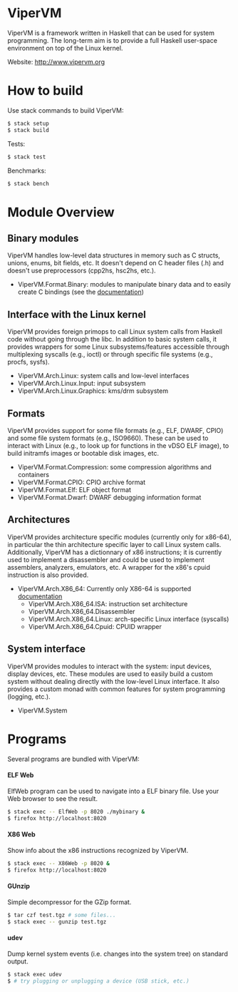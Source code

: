 # ViperVM

ViperVM is a framework written in Haskell that can be used for system programming. The long-term aim is to provide a full Haskell user-space environment on top of the Linux kernel.

Website: http://www.vipervm.org

# How to build

Use stack commands to build ViperVM:

```bash
$ stack setup
$ stack build
```

Tests:
```bash
$ stack test
```

Benchmarks:
```bash
$ stack bench
```

# Module Overview

## Binary modules

ViperVM handles low-level data structures in memory such as C structs, unions, enums, bit fields, etc. It doesn't depend on C header files (.h) and doesn't use preprocessors (cpp2hs, hsc2hs, etc.).

* ViperVM.Format.Binary: modules to manipulate binary data and to easily create
  C bindings (see the [documentation](doc/manual/binary.md))

## Interface with the Linux kernel

ViperVM provides foreign primops to call Linux system calls from Haskell code without going through the libc. In addition to basic system calls, it provides wrappers for some Linux subsystems/features accessible through multiplexing syscalls (e.g., ioctl) or through specific file systems (e.g., procfs, sysfs).

* ViperVM.Arch.Linux: system calls and low-level interfaces
* ViperVM.Arch.Linux.Input: input subsystem
* ViperVM.Arch.Linux.Graphics: kms/drm subsystem

## Formats

ViperVM provides support for some file formats (e.g., ELF, DWARF, CPIO) and some file system formats (e.g., ISO9660). These can be used to interact with Linux (e.g., to look up for functions in the vDSO ELF image), to build initramfs images or bootable disk images, etc.

* ViperVM.Format.Compression: some compression algorithms and containers
* ViperVM.Format.CPIO: CPIO archive format
* ViperVM.Format.Elf: ELF object format
* ViperVM.Format.Dwarf: DWARF debugging information format

## Architectures

ViperVM provides architecture specific modules (currently only for x86-64), in particular the thin architecture specific layer to call Linux system calls. Additionally, ViperVM has a dictionnary of x86 instructions; it is currently used to implement a disassembler and could be used to implement assemblers, analyzers, emulators, etc. A wrapper for the x86's cpuid instruction is also provided.

* ViperVM.Arch.X86_64: Currently only X86-64 is supported [documentation](doc/manual/x86.md)
   * ViperVM.Arch.X86_64.ISA: instruction set architecture
   * ViperVM.Arch.X86_64.Disassembler
   * ViperVM.Arch.X86_64.Linux: arch-specific Linux interface (syscalls)
   * ViperVM.Arch.X86_64.Cpuid: CPUID wrapper


## System interface

ViperVM provides modules to interact with the system: input devices, display devices, etc. These modules are used to easily build a custom system without dealing directly with the low-level Linux interface. It also provides a custom monad with common features for system programming (logging, etc.).

* ViperVM.System

# Programs

Several programs are bundled with ViperVM:

#### ELF Web

ElfWeb program can be used to navigate into a ELF binary file. Use your Web
browser to see the result.

```bash
$ stack exec -- ElfWeb -p 8020 ./mybinary &
$ firefox http://localhost:8020
```

#### X86 Web

Show info about the x86 instructions recognized by ViperVM.

```bash
$ stack exec -- X86Web -p 8020 &
$ firefox http://localhost:8020
```

#### GUnzip

Simple decompressor for the GZip format.

```bash
$ tar czf test.tgz # some files...
$ stack exec -- gunzip test.tgz
```

#### udev

Dump kernel system events (i.e. changes into the system tree) on standard output.

```bash
$ stack exec udev
$ # try plugging or unplugging a device (USB stick, etc.)
```
